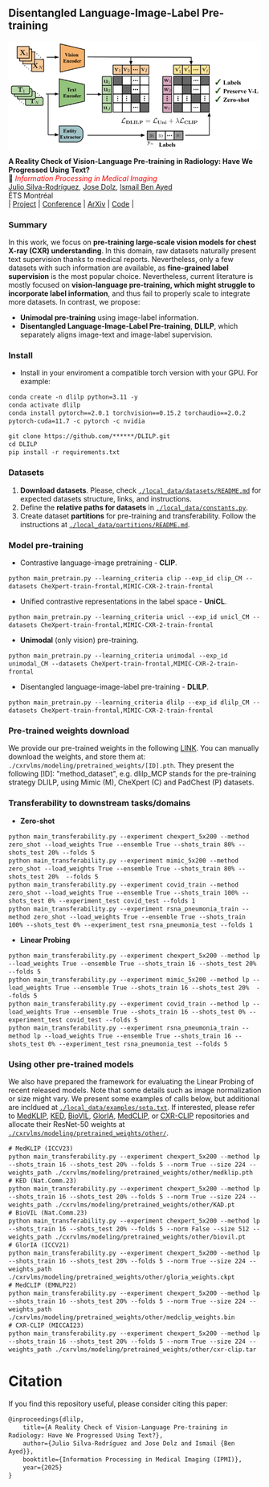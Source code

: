 ## Disentangled Language-Image-Label Pre-training

<img src="./local_data/media/dlilp_overview.png" width = "750" alt="" align=center /> <br/>

<b>A Reality Check of Vision-Language Pre-training in Radiology: Have We Progressed Using Text?</b> <br/>
📜 <span style="color:red">*Information Processing in Medical Imaging*</span> \
[Julio Silva-Rodríguez](https://scholar.google.es/citations?user=1UMYgHMAAAAJ&hl),
[Jose Dolz](https://scholar.google.es/citations?user=yHQIFFMAAAAJ&hl),
[Ismail Ben Ayed](https://scholar.google.es/citations?user=29vyUccAAAAJ&hl)
<br/>
ÉTS Montréal
<br/>
| [Project](https://jusiro.github.io/projects/dlilp) | [Conference](xxx.xxx) | [ArXiv](https://arxiv.org/pdf/xxx.xxx.pdf) | [Code](https://github.com/jusiro/DLILP) |
<br/>

### Summary

In this work, we focus on **pre-training large-scale vision models for chest X-ray (CXR) understanding**.
In this domain, raw datasets naturally present text supervision thanks to medical reports. Nevertheless, only a few
datasets with such information are available, as **fine-grained label supervision** is the most popular choice. 
Nevertheless, current literature is mostly focused on **vision-language pre-training, 
which might struggle to incorporate label information**, and thus fail to properly scale to integrate more datasets. In contrast, we propose:

- **Unimodal pre-training** using image-label information.
- **Disentangled Language-Image-Label Pre-training**, **DLILP**, which separately aligns  image-text and image-label supervision.

### Install

* Install in your enviroment a compatible torch version with your GPU. For example:
```
conda create -n dlilp python=3.11 -y
conda activate dlilp
conda install pytorch==2.0.1 torchvision==0.15.2 torchaudio==2.0.2 pytorch-cuda=11.7 -c pytorch -c nvidia
```

```
git clone https://github.com/******/DLILP.git
cd DLILP
pip install -r requirements.txt
```

### Datasets

1. **Download datasets**. Please, check [`./local_data/datasets/README.md`](./local_data/datasets/README.md) for expected datasets structure, links, and instructions.
2. Define the **relative paths for datasets** in [`./local_data/constants.py`](./local_data/constants.py).
3. Create dataset **partitions** for pre-training and transferability. Follow the instructions at [`./local_data/partitions/README.md`](./local_data/partitions/README.md).

### Model pre-training

* Contrastive language-image pretraining - **CLIP**.

```
python main_pretrain.py --learning_criteria clip --exp_id clip_CM --datasets CheXpert-train-frontal,MIMIC-CXR-2-train-frontal
```

* Unified contrastive representations in the label space - **UniCL**.

```
python main_pretrain.py --learning_criteria unicl --exp_id unicl_CM --datasets CheXpert-train-frontal,MIMIC-CXR-2-train-frontal
```

* **Unimodal** (only vision) pre-training.

```
python main_pretrain.py --learning_criteria unimodal --exp_id unimodal_CM --datasets CheXpert-train-frontal,MIMIC-CXR-2-train-frontal
```

* Disentangled language-image-label pre-training - **DLILP**.

```
python main_pretrain.py --learning_criteria dlilp --exp_id dlilp_CM --datasets CheXpert-train-frontal,MIMIC-CXR-2-train-frontal
```

### Pre-trained weights download

We provide our pre-trained weights in the following [LINK](https://1drv.ms/f/c/012ee12cadd5b31d/Eh2z1a0s4S4ggAFuoAAAAAAB55qMt26nI0kDIgg56XKJNg?e=kYl7IF).
You can manually download the weights, and store them at: `./cxrvlms/modeling/pretrained_weights/[ID].pth`. They present the following [ID]: "method_dataset",
e.g. dlilp_MCP stands for the pre-training strategy DLILP, using Mimic (M), CheXpert (C) and PadChest (P) datasets.


### Transferability to downstream tasks/domains

* **Zero-shot**

```
python main_transferability.py --experiment chexpert_5x200 --method zero_shot --load_weights True --ensemble True --shots_train 80% --shots_test 20% --folds 5 
python main_transferability.py --experiment mimic_5x200 --method zero_shot --load_weights True --ensemble True --shots_train 80% --shots_test 20%  --folds 5 
python main_transferability.py --experiment covid_train --method zero_shot --load_weights True --ensemble True --shots_train 100% --shots_test 0% --experiment_test covid_test --folds 1 
python main_transferability.py --experiment rsna_pneumonia_train --method zero_shot --load_weights True --ensemble True --shots_train 100% --shots_test 0% --experiment_test rsna_pneumonia_test --folds 1 
```

* **Linear Probing**

```
python main_transferability.py --experiment chexpert_5x200 --method lp --load_weights True --ensemble True --shots_train 16 --shots_test 20% --folds 5 
python main_transferability.py --experiment mimic_5x200 --method lp --load_weights True --ensemble True --shots_train 16 --shots_test 20%  --folds 5 
python main_transferability.py --experiment covid_train --method lp --load_weights True --ensemble True --shots_train 16 --shots_test 0% --experiment_test covid_test --folds 5
python main_transferability.py --experiment rsna_pneumonia_train --method lp --load_weights True --ensemble True --shots_train 16 --shots_test 0% --experiment_test rsna_pneumonia_test --folds 5  
```

### Using other pre-trained models

We also have prepared the framework for evaluating the Linear Probing of recent released models. Note that some details
such as image normalization or size might vary. We present some examples of calls below, but additional are incldued at
[`./local_data/examples/sota.txt`](./local_data/examples/sota.txt). If interested, please refer to [MedKLIP](MedKLIP),
[KED](KED), [BioVIL](BioVIL), [GlorIA](GlorIA), [MedCLIP](MedCLIP), or [CXR-CLIP](CXR-CLIP) repositories and allocate their
ResNet-50 weights at [`./cxrvlms/modeling/pretrained_weights/other/`](./cxrvlms/modeling/pretrained_weights/other/).

```
# MedKLIP (ICCV23)
python main_transferability.py --experiment chexpert_5x200 --method lp --shots_train 16 --shots_test 20% --folds 5 --norm True --size 224 --weights_path ./cxrvlms/modeling/pretrained_weights/other/medklip.pth
# KED (Nat.Comm.23)
python main_transferability.py --experiment chexpert_5x200 --method lp --shots_train 16 --shots_test 20% --folds 5 --norm True --size 224 --weights_path ./cxrvlms/modeling/pretrained_weights/other/KAD.pt
# BioVIL (Nat.Comm.23)
python main_transferability.py --experiment chexpert_5x200 --method lp --shots_train 16 --shots_test 20% --folds 5 --norm False --size 512 --weights_path ./cxrvlms/modeling/pretrained_weights/other/biovil.pt
# GlorIA (ICCV21)
python main_transferability.py --experiment chexpert_5x200 --method lp --shots_train 16 --shots_test 20% --folds 5 --norm True --size 224 --weights_path ./cxrvlms/modeling/pretrained_weights/other/gloria_weights.ckpt
# MedCLIP (EMNLP22)
python main_transferability.py --experiment chexpert_5x200 --method lp --shots_train 16 --shots_test 20% --folds 5 --norm True --size 224 --weights_path ./cxrvlms/modeling/pretrained_weights/other/medclip_weights.bin
# CXR-CLIP (MICCAI23)
python main_transferability.py --experiment chexpert_5x200 --method lp --shots_train 16 --shots_test 20% --folds 5 --norm True --size 224 --weights_path ./cxrvlms/modeling/pretrained_weights/other/cxr-clip.tar
```

# Citation

If you find this repository useful, please consider citing this paper:
```
@inproceedings{dlilp,
    title={A Reality Check of Vision-Language Pre-training in Radiology: Have We Progressed Using Text?},
    author={Julio Silva-Rodríguez and Jose Dolz and Ismail {Ben Ayed}},
    booktitle={Information Processing in Medical Imaging (IPMI)},
    year={2025}
}
```
